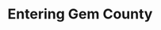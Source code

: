 ---
layout: splash
title: Entering Gem County
subTitle: A running community supporting Emmett, ID
header:
  overlay_color: "#000"
  overlay_filter: "0.5"
  overlay_image: /assets/images/emmett-id-overlook.jpg
---